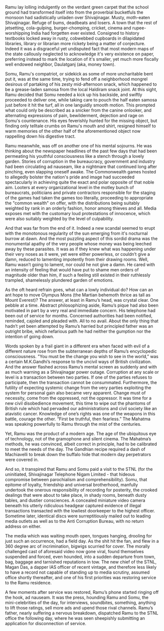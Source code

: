 Ramu lay lolling indulgently on the verdant green carpet that the school ground had transformed itself into from the proverbial bucketfuls the monsoon had sadistically unladen over Shivajinagar. Musty, moth-eaten Shivajinagar. Refuge of bums, deadbeats and losers. A town that the rest of jetsetting, cola-gulping, burger-chomping, cricket, cinema and rupee-worshipping India had forgetten ever existed. Consigned to history textbooks locked away in rusty, cobwebbed cupboards in dilapidated libraries, library or librarian more rickety being a matter of conjecture. Indeed it was a disgraceful yet undisputed fact that most modern maps of the state callously neglected to acknowledge it's very existence on paper, preferring instead to mark the location of it's smaller, yet much more fiscally well endowed neighbor, Daulatganj (aka, money town). 

Somu, Ramu's compatriot, or sidekick as some of more uncharitable bent put it, was at the same time, trying to fend off a neighborhood mongrel desirous of partaking of his zesty mid-afternoon snack, which happened to be a grease-laden samosa from the local Haldiram snack joint. At this sight, Ramu decided that Somu needed a kick up his backside, and swiftly proceeded to deliver one, while taking care to pouch the half eaten samosa just before it hit the turf, all in one languidly smooth motion. This prompted what could only be described as a snicker from the canine onlooker, and alternating expressions of pain, bewilderment, dejection and rage on Somu's countenance. His eyes feverishly hunted for the missing object, but finding only telltale crumbs on Ramu's mouth and shirt, resigned himself to warm memories of the other half of the aforementioned object now rappelling down his digestive tract.

Ramu meanwhile, was off on another one of his mental sojourns. He was thinking about the newspaper headlines of the past few days that had been permeating his youthful consciousness like a stench through a lovely garden. Stories of corruption in the bureaucracy, government and industry had been circulating ad nauseam, like a nightmare that continued long after pinching, even slapping oneself awake. The Commonwealth games hosted to allegedly bolster the nation's pride and image had succeeded spectacularly in achieving quite the exact and polar opposite of that noble aim. Looters at every organizational level in the motley bunch of bureaucrats, politicians and private contractors responsible for the staging of the games had taken the games too literally, proceeding to appropriate the "common wealth" on offer, with the distributions being suitably weighted by rank in an orderly fashion, honor among thieves and all. Media exposes met with the customary loud protestations of innocence, which were also suitably weighted by the level of culpability. 

And that was far from the end of it. Indeed a new scandal seemed to erupt with the monotonous regularity of the sun emerging from it's nocturnal burrow at dawn. And the most puzzling aspect of this sordid drama was the monumental apathy of the very people whose money was being leeched away by these parasites. It was as if they knew what was happening under their very noses as it were, yet were either powerless, or couldn’t give a damn, reduced to lamenting impotently from their drawing rooms. Well, Ramu wasn’t going to lament, nor could he not give a damn. He cared with an intensity of feeling that would have put to shame men orders of magnitude older than him, if such a feeling still existed in their ruthlessly trampled, shamelessly plundered garden of emotions. 

As the oft heard refrain goes, what can a lowly individual do? How can an ant hope to move Olympus Mons (the Martian behemoth thrice as tall as Mount Everest)? The answer, at least in Ramu’s head, was crystal clear. One pebble at a time. Abstract philosophizing aside, Ramu’s pique had also been motivated in part by a very real and immediate concern. His telephone had been out of service for months. Concerned authorities had been notified, reminded, cajoled and pleaded with. All to no avail. About the only thing that hadn’t yet been attempted by Ramu’s harried but principled father was an outright bribe, which nefarious path he had neither the gumption nor the intention of going down.   

Words spoken by a frail giant in a different era when faced with evil of a different nature rose from the subterranean depths of Ramu’s encyclopedic consciousness. "You must be the change you wish to see in the world,” was a certain M.K.Gandhi’s response to the uncivil ways of British civilization. And the answer flashed across Ramu’s mental screen as suddenly and with as much warning as a Shivajinagar power outage. Corruption at any scale or level is a transaction between two parties. If one of the parties refuses to participate, then the transaction cannot be consummated. Furthermore, the futility of expecting systemic change from the very parties exploiting the system for personal gain also became very apparent. Change must of necessity, come from the oppressed, not the oppressor. It was time for a new civil disobedience movement, this time to wipe out the phantoms of British rule which had pervaded our administrations and civil society like an atavistic cancer. Knowledge of one’s rights was one of the weapons in this battle, courage the other. “First be truthful, then fearless.” The Mahatma was speaking powerfully to Ramu through the mist of the centuries.

Yet, Ramu was the product of a modern age. The age of the ubiquitous eye of technology, not of the gramophone and silent cinema. The Mahatma’s methods, he was convinced, albeit correct in principle, had to be calibrated to meet the needs of the day. The Gandhian recipe required a dash of Machiavelli to break down the buffalo hide that modern day perpetrators were covered in. 

And so, it transpired that Ramu and Somu paid a visit to the STNL (for the uninitiated, Shivajinagar Telephone Nigam Limited - that hideous compromise between parochialism and comprehensibility). Somu, that epitome of loyalty, friendship and universal brotherhood, manfully undertook the onerous responsibility of recording for posterity, the crooked dealings that were about to take place, in shady rooms, beneath dusty tables, and dustier consciences. A concealed miniature video camera beneath his utterly ridiculous headgear captured evidence of illegal transactions transacted with the lowliest doorkeeper to the highest officer. Sometime later, identical discs were surreptitiously mailed out to leading media outlets as well as to the Anti Corruption Bureau, with no return address on either. 

The media which was waiting mouth open, tongues hanging, drooling for just such an occurrence, had a field day. As the shit hit the fan, and flew in a 360 degree arc of incrimination, bigwigs scurried for cover. The morally challenged cast of aforesaid video now gone viral, found themselves suspended and forced, even hounded, into a sudden departure from town, bag, baggage and tarnished reputations in tow. The new chief of the STNL, Magan Das, a dapper IAS officer of recent vintage, and therefore less likely to have a record not capable of standing up to media scrutiny, assumed office shortly thereafter, and one of his first priorities was restoring service to the Ramu residence. 

A few moments after service was restored, Ramu’s phone started ringing off the hook, ad nauseam. It was the press, hounding Ramu and Somu, the mini-celebrities of the day, for interviews, soundbites, something, anything to lift those ratings, sell more ads and upend those rival channels. Ramu’s father, nearly suffering a nervous breakdown, dispatched Ramu to the STNL office the following day, where he was seen sheepishly submitting an application for disconnection of service.
